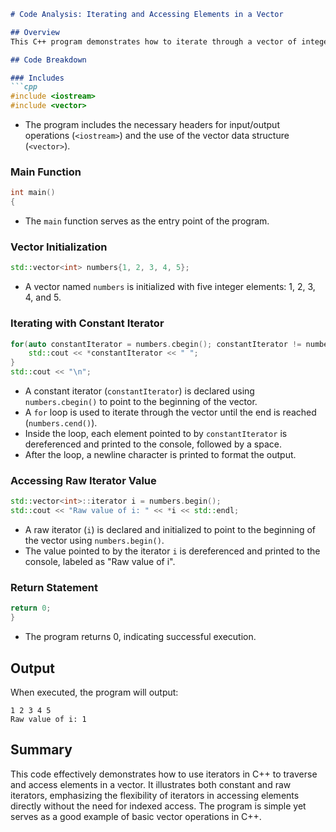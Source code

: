 ```markdown
# Code Analysis: Iterating and Accessing Elements in a Vector

## Overview
This C++ program demonstrates how to iterate through a vector of integers using both constant and raw iterator methods. It showcases the ability to traverse elements in a vector without the need for sequential access, as well as how to directly access elements using iterators.

## Code Breakdown

### Includes
```cpp
#include <iostream>
#include <vector>
```
- The program includes the necessary headers for input/output operations (`<iostream>`) and the use of the vector data structure (`<vector>`).

### Main Function
```cpp
int main()
{
```
- The `main` function serves as the entry point of the program.

### Vector Initialization
```cpp
std::vector<int> numbers{1, 2, 3, 4, 5};
```
- A vector named `numbers` is initialized with five integer elements: 1, 2, 3, 4, and 5.

### Iterating with Constant Iterator
```cpp
for(auto constantIterator = numbers.cbegin(); constantIterator != numbers.cend(); constantIterator++) {
    std::cout << *constantIterator << " ";
}
std::cout << "\n";
```
- A constant iterator (`constantIterator`) is declared using `numbers.cbegin()` to point to the beginning of the vector.
- A `for` loop is used to iterate through the vector until the end is reached (`numbers.cend()`).
- Inside the loop, each element pointed to by `constantIterator` is dereferenced and printed to the console, followed by a space.
- After the loop, a newline character is printed to format the output.

### Accessing Raw Iterator Value
```cpp
std::vector<int>::iterator i = numbers.begin();
std::cout << "Raw value of i: " << *i << std::endl;
```
- A raw iterator (`i`) is declared and initialized to point to the beginning of the vector using `numbers.begin()`.
- The value pointed to by the iterator `i` is dereferenced and printed to the console, labeled as "Raw value of i".

### Return Statement
```cpp
return 0;
}
```
- The program returns 0, indicating successful execution.

## Output
When executed, the program will output:
```
1 2 3 4 5 
Raw value of i: 1
```

## Summary
This code effectively demonstrates how to use iterators in C++ to traverse and access elements in a vector. It illustrates both constant and raw iterators, emphasizing the flexibility of iterators in accessing elements directly without the need for indexed access. The program is simple yet serves as a good example of basic vector operations in C++.
```